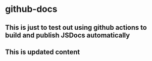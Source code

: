 # github-docs

## This is just to test out using github actions to build and publish JSDocs automatically

## This is updated content